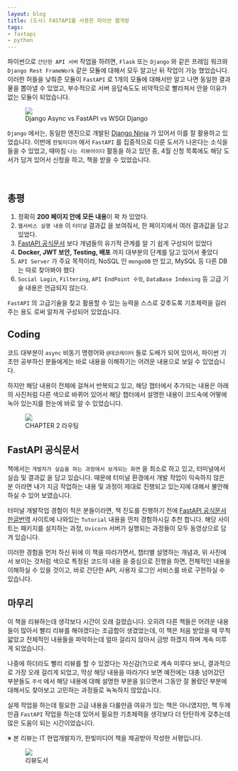 ```yaml
---
layout: blog
title: (도서) FASTAPI를 사용한 파이썬 웹개발
tags:
- fastapi
- python
---
```


파이썬으로 `간단한 API 서버` 작업을 하려면, `Flask` 또는 `Django` 와 같은 프레임 워크와 `Django Rest FrameWork` 같은 모듈에 대해서 모두 알고난 뒤 작업이 가능 했었습니다. 이러한 허들을 낮춰준 모듈이 `FastAPI` 로 1개의 모듈에 대해서만 알고 나면 동일한 결과물을 뽑아낼 수 있었고, 부수적으로 서버 응답속도도 비약적으로 빨라져서 안쓸 이유가 없는 모듈이 되었습니다.

<figure class="align-center">
  <img src="{{site.baseurl}}/assets/fullstack/compare.png">
  <figcaption>Django Async vs FastAPI vs WSGI Django</figcaption>
</figure>

`Django` 에서는, 동일한 엔진으로 개발된 [Django Ninja](https://pypi.org/project/django-ninja/) 가 있어서 이를 잘 활용하고 있었습니다. 이번에 `한빛미디어` 에서 `FastAPI` 를 집중적으로 다룬 도서가 나온다는 소식을 들을 수 있었고, 때마침 `나는 리뷰어이다` 활동을 하고 있던 중, 4월 신청 목록에도 해당 도서가 담겨 있어서 신청을 하고, 책을 받을 수 있었습니다.

<br />

## 총평
1. 정확히 **200 페이지 안에 모든 내용**이 꽉 차 있었다.
2. `웹서비스 실행 내용` 이 `터미널` 결과값 을 보여줘서, 한 페이지에서 여러 결과값을 담고 있었다.
3. [FastAPI 공식문서](https://fastapi.tiangolo.com/ko/) 보다 개념들의 유기적 관계를 알 기 쉽게 구성되어 있었다
4. **Docker, JWT 보안, Testing, 배포** 까지 대부분의 단계를 담고 있어서 좋았다
5. `API Server` 가 주요 목적이라, NoSQL 인 `mongoDB` 만 있고, MySQL 등 다른 DB는 따로 찾아봐야 했다
6. `Social Login`, `Filtering`, `API EndPoint 수정`, `DataBase Indexing` 등 고급 기술 내용은 언급되지 않는다.

`FastAPI` 의 고급기술을 찾고 활용할 수 있는 능력을 스스로 갖추도록 <span style="color:var(--strong);">기초체력을 길러주는 용도</span> 로써 알차게 구성되어 있었습니다.

## Coding
코드 대부분이 `async` 비동기 명령어와 `@데코레이터` 들로 도배가 되어 있어서, 파이썬 기초만 공부하신 분들에게는 바로 내용을 이해하기는 어려운 내용으로 보일 수 있었습니다. 

하지만 해당 내용이 전체에 걸쳐서 반복되고 있고, 해당 챕터에서 추가되는 내용은 아래의 사진처럼 다른 색으로 바뀌어 있어서 해당 챕터에서 설명한 내용이 코드속에 어떻에 녹아 있는지를 한눈에 바로 알 수 있었습니다.

<figure class="align-center">
  <img src="{{site.baseurl}}/assets/fullstack/book-fastapi.jpeg">
  <figcaption>CHAPTER 2 라우팅</figcaption>
</figure>

## FastAPI 공식문서
책에서는 `개발자가 실습을 하는 과정에서 보게되는 화면` 을 최소로 하고 있고, <span style="color:var(--strong);">터미널에서 실습 및 결과값</span> 을 담고 있습니다. 때문에 <span style="color:var(--accent);">터미널 환경에서 개발 작업이 익숙하지 않은 분</span> 이라면 내가 지금 작업하는 내용 및 과정이 제대로 진행되고 있는지에 대해서 불안해 하실 수 있어 보였습니다. 

터미널 개발작업 경험이 적은 분들이라면, 책 진도를 진행하기 전에 [FastAPI 공식문서 한글번역](https://fastapi.tiangolo.com/ko/) 사이트에 나와있는 `Tutorial` 내용을 먼저 경험하시길 추천 합니다. 해당 사이트는 패키지를 설치하는 과정, `Uvicorn` 서버가 실행되는 과정들이 모두 동영상으로 담겨 있습니다.

이러한 경험을 먼저 하신 뒤에 이 책을 따라가면서, <span style="color:var(--accent);">챕터별 설명하는 개념</span>과, 위 사진에서 보이는 것처럼 <span style="color:var(--accent);">색으로 특정된 코드의 내용</span> 을 중심으로 진행을 하면, 전체적인 내용을 이해하실 수 있을 것이고, 바로 간단한 API, 사용자 로그인 서비스를 바로 구현하실 수 있습니다.

## 마무리
이 책을 리뷰하는데 생각보다 시간이 오래 걸렸습니다. 오히려 다른 책들은 어려운 내용들이 많아서 빨리 리뷰를 해야겠다는 조급합이 생겼었는데, 이 책은 처음 받았을 때 무척 얇았고 전체적인 내용들을 파악하는데 얼마 걸리지 않아서 금방 하겠지 하며 계속 미루게 되었습니다.

나중에 하더라도 빨리 리뷰를 할 수 있겠다는 자신감(?)으로 계속 미루다 보니, 결과적으로 가장 오래 걸리게 되었고, 막상 해당 내용을 따라가다 보면 예전에는 대충 넘어갔던 부분들도 `주석` 에서 해당 내용에 대해 설명한 부분을 읽으면서 그동안 잘 몰랐던 부분에 대해서도 찾아보고 고민하는 과정들로 녹녹하지 않았습니다.

실제 작업을 하는데 필요한 고급 내용을 다룰만큼 여유가 있는 책은 아니였지만, 책 두께만큼 `FastAPI` 작업을 하는데 있어서 <span style="color:var(--accent);">필요한 기초체력을 생각보다 더 탄탄하게 갖추는데</span> 많은 도움이 되는 시간이었습니다.

※ 본 리뷰는 IT 현업개발자가, 한빛미디어 책을 제공받아 작성한 서평입니다.

<figure class="align-center">
  <img src="{{site.baseurl}}/assets/fullstack/fastapi-cover.jpeg">
  <figcaption>리뷰도서</figcaption>
</figure>
